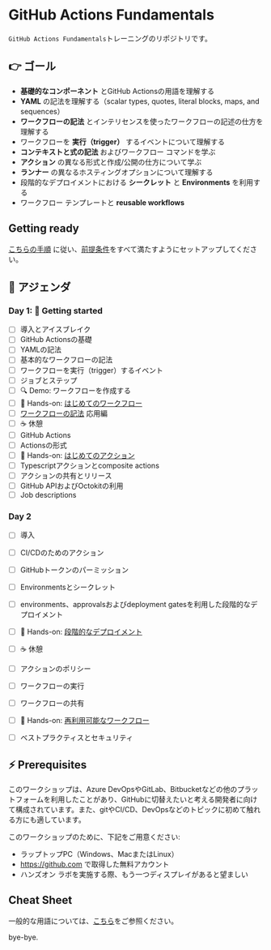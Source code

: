 # GitHub Actions Fundamentals

`GitHub Actions Fundamentals`トレーニングのリポジトリです。

## 👉 ゴール

- __基礎的なコンポーネント__ とGitHub Actionsの用語を理解する
- __YAML__ の記法を理解する（scalar types, quotes, literal blocks, maps, and sequences）
- __ワークフローの記法__ とインテリセンスを使ったワークフローの記述の仕方を理解する
- ワークフローを __実行（trigger）__ するイベントについて理解する
- __コンテキストと式の記法__ およびワークフロー コマンドを学ぶ
- __アクション__ の異なる形式と作成/公開の仕方について学ぶ
- __ランナー__ の異なるホスティングオプションについて理解する
- 段階的なデプロイメントにおける __シークレット__ と __Environments__ を利用する
- ワークフロー テンプレートと __reusable workflows__

## Getting ready

[こちらの手順](GettingReady.md) に従い、[前提条件](#-prerequisites)をすべて満たすようにセットアップしてください。

## 📆 アジェンダ

### Day 1: 🚀 Getting started

- [ ] 導入とアイスブレイク
- [ ] GitHub Actionsの基礎
- [ ] YAMLの記法
- [ ] 基本的なワークフローの記法
- [ ] ワークフローを実行（trigger）するイベント
- [ ] ジョブとステップ
- [ ] :mag: Demo: ワークフローを作成する
- [ ] 🔨 Hands-on: [はじめてのワークフロー](hol/01-My-first-workflow-ja.md)
- [ ] [ワークフローの記法](https://docs.github.com/en/actions/using-workflows/workflow-syntax-for-github-actions) 応用編
- [ ] :coffee: 休憩
- [ ] GitHub Actions
- [ ] Actionsの形式
- [ ] 🔨 Hands-on: [はじめてのアクション](hol/02-My-first-action-ja.md)
- [ ] Typescriptアクションとcomposite actions
- [ ] アクションの共有とリリース
- [ ] GitHub APIおよびOctokitの利用
- [ ] Job descriptions

### Day 2
- [ ] 導入
- [ ] CI/CDのためのアクション
- [ ] GitHubトークンのパーミッション
- [ ] Environmentsとシークレット
- [ ] environments、approvalsおよびdeployment gatesを利用した段階的なデプロイメント
- [ ] 🔨 Hands-on: [段階的なデプロイメント](hol/03-Staged-deployments-ja.md)
- [ ] :coffee: 休憩
- [ ] アクションのポリシー
- [ ] ワークフローの実行
- [ ] ワークフローの共有
- [ ] 🔨 Hands-on: [再利用可能なワークフロー](hol/04-Reusable-workflows-ja.md)
- [ ] ベストプラクティスとセキュリティ


## ⚡ Prerequisites

このワークショップは、Azure DevOpsやGitLab、Bitbucketなどの他のプラットフォームを利用したことがあり、GitHubに切替えたいと考える開発者に向けて構成されています。また、gitやCI/CD、DevOpsなどのトピックに初めて触れる方にも適しています。

このワークショップのために、下記をご用意ください:

- ラップトップPC（Windows、MacまたはLinux）
- https://github.com で取得した無料アカウント
- ハンズオン ラボを実施する際、もう一つディスプレイがあると望ましい

## Cheat Sheet
一般的な用語については、[こちら](./CheatSheet.md)をご参照ください。

bye-bye.
